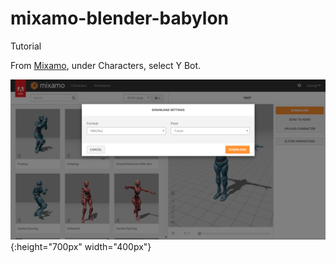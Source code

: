 # mixamo-blender-babylon
Tutorial

From [Mixamo](www.mixamo.com), under Characters, select Y Bot.

![test](/img/1.png){:height="700px" width="400px"}